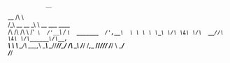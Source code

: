                 __                                    
 __            /\ \                                   
/\_\  __  __   \_\ \     __    ___              ____  
\/\ \/\ \/\ \  /'_` \  /'__`\ / __`\  _______  /',__\ 
 \ \ \ \ \_\ \/\ \L\ \/\  __//\ \L\ \/\______\/\__, `\
 _\ \ \ \____/\ \___,_\ \____\ \____/\/______/\/\____/
/\ \_\ \/___/  \/__,_ /\/____/\/___/           \/___/ 
\ \____/                                              
 \/___/                                               
<!---
judeo-s/judeo-s is a ✨ special ✨ repository because its `README.md` (this file) appears on your GitHub profile.
You can click the Preview link to take a look at your changes.
--->
